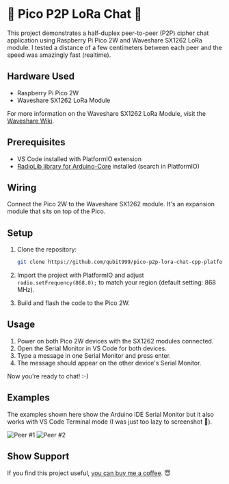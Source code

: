 # 📡 Pico P2P LoRa Chat 🚀

This project demonstrates a half-duplex peer-to-peer (P2P) cipher chat application using Raspberry Pi Pico 2W and Waveshare SX1262 LoRa module. I tested a distance of a few centimeters between each peer and the speed was amazingly fast (realtime).

## Hardware Used

- Raspberry Pi Pico 2W
- Waveshare SX1262 LoRa Module

For more information on the Waveshare SX1262 LoRa Module, visit the [Waveshare Wiki](https://www.waveshare.com/wiki/Pico-LoRa-SX1262).

## Prerequisites

- VS Code installed with PlatformIO extension
- [RadioLib library for Arduino-Core](https://github.com/jgromes/RadioLib) installed (search in PlatformIO)

## Wiring

Connect the Pico 2W to the Waveshare SX1262 module. It's an expansion module that sits on top of the Pico.

## Setup

1. Clone the repository:
    ```sh
    git clone https://github.com/qubit999/pico-p2p-lora-chat-cpp-platformio.git
    ```

2. Import the project with PlatformIO and adjust `radio.setFrequency(868.0);` to match your region (default setting: 868 MHz).

3. Build and flash the code to the Pico 2W.

## Usage

1. Power on both Pico 2W devices with the SX1262 modules connected.
2. Open the Serial Monitor in VS Code for both devices.
3. Type a message in one Serial Monitor and press enter.
4. The message should appear on the other device's Serial Monitor.

Now you're ready to chat! :-)

## Examples

The examples shown here show the Arduino IDE Serial Monitor but it also works with VS Code Terminal mode (I was just too lazy to screenshot 🥸).

![Peer #1](https://i.imgur.com/Nr0fo4C.png)
![Peer #2](https://i.imgur.com/TOd5P33.png)

## Show Support

If you find this project useful, [you can buy me a coffee](https://ko-fi.com/alexsla). 😇